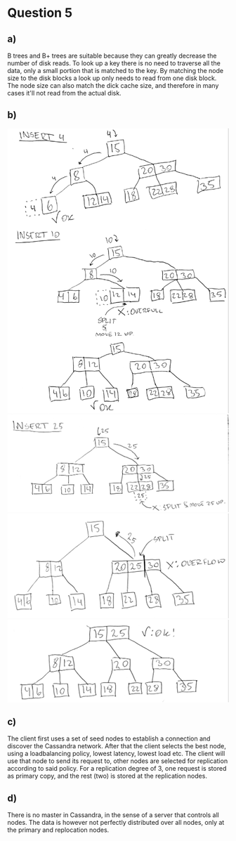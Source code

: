 # Question 5

## a)
B trees and B+ trees are suitable because they can greatly decrease the number of disk reads. To look up a key there is no need to traverse all the data, only a small portion that is matched to the key.
By matching the node size to the disk blocks a look up only needs to read from one disk block. The node size can also match the dick cache size, and therefore in many cases it'll not read from the actual disk.

## b)
![ins4-10](https://github.com/willeponken/d0018e-exam-answers/blob/master/2017-08-22/201803121419471000.jpg)
![ins25p1](https://github.com/willeponken/d0018e-exam-answers/blob/master/2017-08-22/201803121420521000.jpg)
![ins25p2](https://github.com/willeponken/d0018e-exam-answers/blob/master/2017-08-22/201803121420521001.jpg)
![ins25p3](https://github.com/willeponken/d0018e-exam-answers/blob/master/2017-08-22/201803121420521002.jpg)

## c)
The client first uses a set of seed nodes to establish a connection and discover the Cassandra network.
After that the client selects the best node, using a loadbalancing policy, lowest latency, lowest load etc.
The client will use that node to send its request to, other nodes are selected for replication according to said policy.
For a replication degree of 3, one request is stored as primary copy, and the rest (two) is stored at the replication nodes.

## d)
There is no master in Cassandra, in the sense of a server that controls all nodes. The data is however not perfectly distributed over all nodes, only at the primary and replocation nodes.

